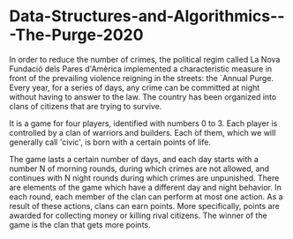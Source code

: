 # Data-Structures-and-Algorithmics---The-Purge-2020  

In order to reduce the number of crimes, the political regim called La Nova Fundació dels Pares d'Amèrica implemented a characteristic measure in front of the prevailing violence reigning in the streets: the `Annual Purge. Every year, for a series of days, any crime can be committed at night without having to answer to the law. The country has been organized into clans of citizens that are trying to survive.  

It is a game for four players, identified with numbers 0 to 3. Each player is controlled by a clan of warriors and builders. Each ́of them, which we will generally call 'civic', is born with a certain points of life.  

The game lasts a certain number of days, and each day starts with a number N of morning rounds, during which crimes are not allowed, and continues with N night rounds during which crimes are unpunished. There are elements of the game which have a different day and night behavior. In each round, each member of the clan can perform at most one action. As a result of these actions, clans can earn points. More specifically, points are awarded for collecting money or killing rival citizens. The winner of the game is the clan that gets more points.  
